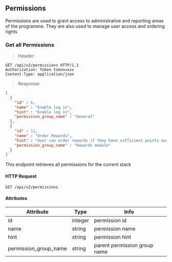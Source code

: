 ## Permissions

Permissions are used to grant access to administrative and reporting areas of the programme.  They are also used to manage user access and ordering rights

### Get all Permissions

> Header:

``` http
GET /api/v2/permissions HTTP/1.1
Authorization: Token token=xxx
Content-Type: application/json
```

> Response:

```json
[
  {
    "id" : 6,
    "name" : "Enable log in",
    "hint" : "Enable log in",
    "permission_group_name" : "General"
  },
  {
    "id" : 11,
    "name" : "Order Rewards",
    "hint" : "User can order rewards if they have sufficient points available",
    "permission_group_name" : "Rewards module"
  }
]
```

This endpoint retrieves all permissions for the current stack

#### HTTP Request

`GET /api/v2/permissions`

#### Attributes

Attribute | Type | Info
--------- | ---- | ----
id | integer | permission id
name | string | permission name
hint | string | permission hint
permission\_group\_name | string | parent permission group name
